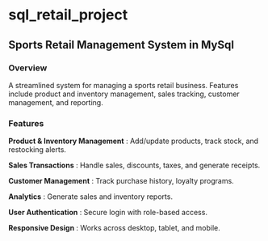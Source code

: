 # sql_retail_project

## Sports Retail Management System in MySql

### Overview
A streamlined system for managing a sports retail business. Features include product and inventory management, sales tracking, customer management, and reporting.

### Features
**Product & Inventory Management** : Add/update products, track stock, and restocking alerts.

**Sales Transactions**             : Handle sales, discounts, taxes, and generate receipts.

**Customer Management**            : Track purchase history, loyalty programs.

**Analytics**                      : Generate sales and inventory reports.

**User Authentication**            : Secure login with role-based access.

**Responsive Design**              : Works across desktop, tablet, and mobile.
